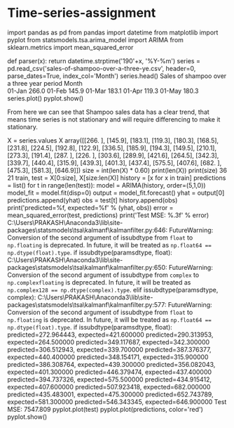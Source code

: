 # Time-series-assignment
import pandas as pd
from pandas import datetime
from matplotlib import pyplot
from statsmodels.tsa.arima_model import ARIMA
from sklearn.metrics import mean_squared_error

def parser(x):
    return datetime.strptime('190'+x, '%Y-%m')
series = pd.read_csv('sales-of-shampoo-over-a-three-ye.csv', header=0, parse_dates=True, index_col='Month')
series.head()
Sales of shampoo over a three year period
Month	
01-Jan	266.0
01-Feb	145.9
01-Mar	183.1
01-Apr	119.3
01-May	180.3
series.plot()
pyplot.show()

From here we can see that Shampoo sales data has a clear trend, that means time series is not stationary and will require differencing to make it stationary.

X = series.values
X
array([[266. ],
       [145.9],
       [183.1],
       [119.3],
       [180.3],
       [168.5],
       [231.8],
       [224.5],
       [192.8],
       [122.9],
       [336.5],
       [185.9],
       [194.3],
       [149.5],
       [210.1],
       [273.3],
       [191.4],
       [287. ],
       [226. ],
       [303.6],
       [289.9],
       [421.6],
       [264.5],
       [342.3],
       [339.7],
       [440.4],
       [315.9],
       [439.3],
       [401.3],
       [437.4],
       [575.5],
       [407.6],
       [682. ],
       [475.3],
       [581.3],
       [646.9]])
size = int(len(X) * 0.60)
print(len(X))
print(size)
36
21
train, test = X[0:size], X[size:len(X)]
history = [x for x in train]
predictions = list()
for t in range(len(test)):
	model = ARIMA(history, order=(5,1,0))
	model_fit = model.fit(disp=0)
	output = model_fit.forecast()
	yhat = output[0]
	predictions.append(yhat)
	obs = test[t]
	history.append(obs)
	print('predicted=%f, expected=%f' % (yhat, obs))
error = mean_squared_error(test, predictions)
print('Test MSE: %.3f' % error)
C:\Users\PRAKASH\Anaconda3\lib\site-packages\statsmodels\tsa\kalmanf\kalmanfilter.py:646: FutureWarning: Conversion of the second argument of issubdtype from `float` to `np.floating` is deprecated. In future, it will be treated as `np.float64 == np.dtype(float).type`.
  if issubdtype(paramsdtype, float):
C:\Users\PRAKASH\Anaconda3\lib\site-packages\statsmodels\tsa\kalmanf\kalmanfilter.py:650: FutureWarning: Conversion of the second argument of issubdtype from `complex` to `np.complexfloating` is deprecated. In future, it will be treated as `np.complex128 == np.dtype(complex).type`.
  elif issubdtype(paramsdtype, complex):
C:\Users\PRAKASH\Anaconda3\lib\site-packages\statsmodels\tsa\kalmanf\kalmanfilter.py:577: FutureWarning: Conversion of the second argument of issubdtype from `float` to `np.floating` is deprecated. In future, it will be treated as `np.float64 == np.dtype(float).type`.
  if issubdtype(paramsdtype, float):
predicted=272.964443, expected=421.600000
predicted=290.313953, expected=264.500000
predicted=349.117687, expected=342.300000
predicted=306.512943, expected=339.700000
predicted=387.376377, expected=440.400000
predicted=348.154171, expected=315.900000
predicted=386.308764, expected=439.300000
predicted=356.082043, expected=401.300000
predicted=446.379474, expected=437.400000
predicted=394.737326, expected=575.500000
predicted=434.915412, expected=407.600000
predicted=507.923418, expected=682.000000
predicted=435.483001, expected=475.300000
predicted=652.743789, expected=581.300000
predicted=546.343345, expected=646.900000
Test MSE: 7547.809
pyplot.plot(test)
pyplot.plot(predictions, color='red')
pyplot.show()

 
